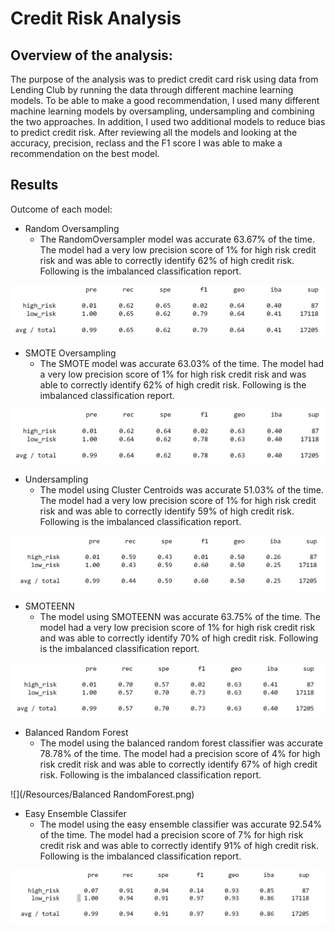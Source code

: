 # Credit Risk Analysis


## <b>Overview of the analysis:</b>

The purpose of the analysis was to predict credit card risk using data from Lending Club by running the data through different machine learning models.  To be able to make a good recommendation, I used many different machine learning models by oversampling, undersampling and combining the two approaches.  In addition, I used two additional models to reduce bias to predict credit risk.  After reviewing all the models and looking at the accuracy, precision, reclass and the F1 score I was able to make a recommendation on the best model.

## <b>Results</b>

Outcome of each model:
 - Random Oversampling
   - The RandomOversampler model was accurate 63.67% of the time. The model had a very low precision score of 1% for high risk credit risk and was able to correctly identify 62% of high credit risk.  Following is the imbalanced classification report.

![](/Resources/Naive.png)

 - SMOTE Oversampling
   - The SMOTE model was accurate 63.03% of the time. The model had a very low precision score of 1% for high risk credit risk and was able to correctly identify 62% of high credit risk.  Following is the imbalanced classification report.

![](/Resources/SMOTE.png)

 - Undersampling
   - The model using Cluster Centroids was accurate 51.03% of the time. The model had a very low precision score of 1% for high risk credit risk and was able to correctly identify 59% of high credit risk.  Following is the imbalanced classification report.

![](/Resources/Undersampling.png)

 - SMOTEENN
   - The model using SMOTEENN was accurate 63.75% of the time. The model had a very low precision score of 1% for high risk credit risk and was able to correctly identify 70% of high credit risk.  Following is the imbalanced classification report.

![](/Resources/combination.png)

 - Balanced Random Forest 
   - The model using the balanced random forest classifier was accurate 78.78% of the time. The model had a precision score of 4% for high risk credit risk and was able to correctly identify 67% of high credit risk.  Following is the imbalanced classification report.

![](/Resources/Balanced RandomForest.png)

 - Easy Ensemble Classifer
   - The model using the easy ensemble classifier was accurate 92.54% of the time. The model had a precision score of 7% for high risk credit risk and was able to correctly identify 91% of high credit risk.  Following is the imbalanced classification report.

![](/Resources/Adaboost.png)
